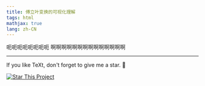 ```yaml
---
title: 傅立叶变换的可视化理解
tags: html
mathjax: true
lang: zh-CN
---
```


呃呃呃呃呃呃呃呃
啊啊啊啊啊啊啊啊啊啊啊啊啊啊
<!--more-->

---

If you like TeXt, don't forget to give me a star. :star2:

[![Star This Project](https://img.shields.io/github/stars/kitian616/jekyll-TeXt-theme.svg?label=Stars&style=social)](https://github.com/kitian616/jekyll-TeXt-theme/)
